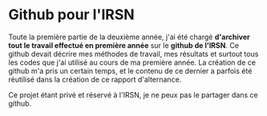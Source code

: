 # Github pour l'IRSN

Toute la première partie de la deuxième année, j'ai été chargé **d'archiver tout le travail effectué en première année** sur le **github de l'IRSN**.
Ce github devait décrire mes méthodes de travail, mes résultats et surtout tous les codes que j'ai utilisé au cours de ma première année.
La création de ce github m'a pris un certain temps, et le contenu de ce dernier a parfois été réutilisé dans la création de ce rapport d'alternance.

Ce projet étant privé et réservé à l'IRSN, je ne peux pas le partager dans ce github.

